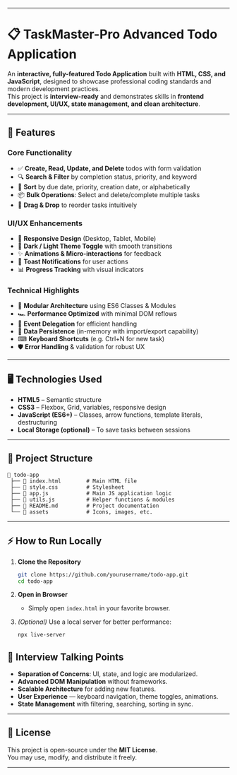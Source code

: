 ***

# 📋 TaskMaster-Pro Advanced Todo Application

An **interactive, fully-featured Todo Application** built with **HTML, CSS, and JavaScript**, designed to showcase professional coding standards and modern development practices.  
This project is **interview-ready** and demonstrates skills in **frontend development, UI/UX, state management, and clean architecture**.

***

## 🚀 Features

### **Core Functionality**
- ✅ **Create, Read, Update, and Delete** todos with form validation  
- 🔍 **Search & Filter** by completion status, priority, and keyword  
- 📅 **Sort** by due date, priority, creation date, or alphabetically  
- 📦 **Bulk Operations**: Select and delete/complete multiple tasks  
- 📌 **Drag & Drop** to reorder tasks intuitively  

### **UI/UX Enhancements**
- 📱 **Responsive Design** (Desktop, Tablet, Mobile)  
- 🌙 **Dark / Light Theme Toggle** with smooth transitions  
- ✨ **Animations & Micro-interactions** for feedback  
- 🔔 **Toast Notifications** for user actions  
- 📊 **Progress Tracking** with visual indicators  

### **Technical Highlights**
- 📂 **Modular Architecture** using ES6 Classes & Modules  
- 🏎 **Performance Optimized** with minimal DOM reflows  
- 🎯 **Event Delegation** for efficient handling  
- 💾 **Data Persistence** (in-memory with import/export capability)  
- ⌨ **Keyboard Shortcuts** (e.g. Ctrl+N for new task)  
- 🛡 **Error Handling** & validation for robust UX  

***

## 🖥️ Technologies Used
- **HTML5** – Semantic structure  
- **CSS3** – Flexbox, Grid, variables, responsive design  
- **JavaScript (ES6+)** – Classes, arrow functions, template literals, destructuring  
- **Local Storage (optional)** – To save tasks between sessions  

***

## 📂 Project Structure
```
📁 todo-app
 ├── 📄 index.html        # Main HTML file
 ├── 📄 style.css         # Stylesheet
 ├── 📄 app.js            # Main JS application logic
 ├── 📄 utils.js          # Helper functions & modules
 ├── 📄 README.md         # Project documentation
 └── 📁 assets            # Icons, images, etc.
```

***

## ⚡ How to Run Locally

1. **Clone the Repository**
   ```bash
   git clone https://github.com/yourusername/todo-app.git
   cd todo-app
   ```

2. **Open in Browser**
   - Simply open `index.html` in your favorite browser.

3. *(Optional)* Use a local server for better performance:
   ```bash
   npx live-server
   ```



## 🎯 Interview Talking Points
- **Separation of Concerns**: UI, state, and logic are modularized.
- **Advanced DOM Manipulation** without frameworks.
- **Scalable Architecture** for adding new features.
- **User Experience** — keyboard navigation, theme toggles, animations.
- **State Management** with filtering, searching, sorting in sync.

***

## 📜 License
This project is open-source under the **MIT License**.  
You may use, modify, and distribute it freely.

***
